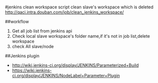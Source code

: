 #jenkins clean workspace script
clean slave's workspace which is deleted  
<http://qaci.intra.douban.com/job/clean_jenkins_workspace/>


##workflow
1. Get all job list from jenkins api
2. Check local slave workspace's folder name,if it's not in job list,delete workspace
3. check All slave/node


##Jenkins plugin


* <http://wiki.jenkins-ci.org/display/JENKINS/Parameterized+Build>
* <https://wiki.jenkins-ci.org/display/JENKINS/NodeLabel+Parameter+Plugin>